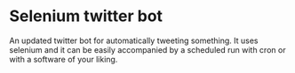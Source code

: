 # Selenium twitter bot
An updated twitter bot for automatically tweeting something. It uses selenium and it can be easily accompanied by a scheduled run with cron or with a software of your liking.

